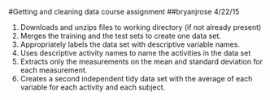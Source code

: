 #Getting and cleaning data course assignment
##bryanjrose 4/22/15
1.  Downloads and unzips files to working directory (if not already present)
2.	Merges the training and the test sets to create one data set.
3.  Appropriately labels the data set with descriptive variable names. 
4.  Uses descriptive activity names to name the activities in the data set
5.	Extracts only the measurements on the mean and standard deviation for each measurement. 
6.	Creates a second independent tidy data set with the average of each variable for each activity and each subject.
